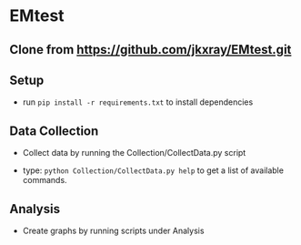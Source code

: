 # EMtest

## Clone from https://github.com/jkxray/EMtest.git

## Setup
+ run ```pip install -r requirements.txt``` to install dependencies

## Data Collection
+ Collect data by running the Collection/CollectData.py script

+ type: ```python Collection/CollectData.py help``` to get a list of available commands.
 
## Analysis
+ Create graphs by running scripts under Analysis
